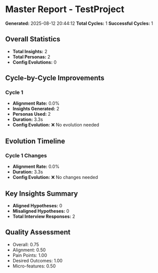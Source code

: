 # Master Report - TestProject

**Generated:** 2025-08-12 20:44:12
**Total Cycles:** 1
**Successful Cycles:** 1

## Overall Statistics

- **Total Insights:** 2
- **Total Personas:** 2
- **Config Evolutions:** 0

## Cycle-by-Cycle Improvements

### Cycle 1

- **Alignment Rate:** 0.0%
- **Insights Generated:** 2
- **Personas Used:** 2
- **Duration:** 3.3s
- **Config Evolution:** ❌ No evolution needed

## Evolution Timeline

### Cycle 1 Changes

- **Alignment Rate:** 0.0%
- **Duration:** 3.3s
- **Config Evolution:** ❌ No changes needed

## Key Insights Summary

- **Aligned Hypotheses:** 0
- **Misaligned Hypotheses:** 0
- **Total Interview Responses:** 2


## Quality Assessment

- Overall: 0.75
- Alignment: 0.50
- Pain Points: 1.00
- Desired Outcomes: 1.00
- Micro-features: 0.50

